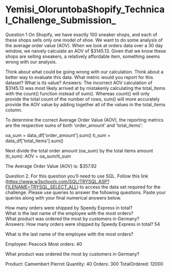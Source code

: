 # Yemisi_OloruntobaShopify_Technical_Challenge_Submission_
Question 1
On Shopify, we have exactly 100 sneaker shops, and each of these shops sells only one model of shoe. We want to do some analysis of the average order value (AOV). When we look at orders data over a 30 day window, we naively calculate an AOV of $3145.13. Given that we know these shops are selling sneakers, a relatively affordable item, something seems wrong with our analysis. 

Think about what could be going wrong with our calculation. Think about a better way to evaluate this data.
What metric would you report for this dataset?
What is its value?
Answers:
The incorrect AOV calculation of $3145.13 was most likely arrived at by mistakenly calculating the total_items with the count() function instead of sum(). Whereas count() will only provide the total count of the number of rows, sum() will more accurately provide the AOV value by adding together all of the values in the total_items column.

To determine the correct Average Order Value (AOV), the reporting metrics are the respective sums of both 'order_amount' and 'total_items':

oa_sum = data_df['order_amount'].sum()
ti_sum = data_df['total_items'].sum()

Next divide the total order amount (oa_sum) by the total items amount (ti_sum):
AOV = oa_sum/ti_sum

The Average Order Value (AOV) is: $357.92


Question 2.
For this question you’ll need to use SQL. Follow this link (https://www.w3schools.com/SQL/TRYSQL.ASP?FILENAME=TRYSQL_SELECT_ALL) to access the data set required for the challenge. Please use queries to answer the following questions. Paste your queries along with your final numerical answers below.

How many orders were shipped by Speedy Express in total?\
What is the last name of the employee with the most orders?\
What product was ordered the most by customers in Germany?\
Answers:
How many orders were shipped by Speedy Express in total? 54

What is the last name of the employee with the most orders?

Employee: Peacock
Most orders: 40

What product was ordered the most by customers in Germany?

Product: Camembert Pierrot
Quantity: 40
Orders: 300
TotalOrdered: 12000

